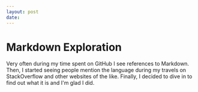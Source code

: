 ```yaml
---
layout: post
date: 
---
```


<div class="blurb">
  <h1>Markdown Exploration</h1> 
</div>

Very often during my time spent on GitHub I see references to Markdown. Then, I started seeing people mention the language during my travels on StackOverflow and other websites of the like. Finally, I decided to dive in to find out what it is and I'm glad I did.
